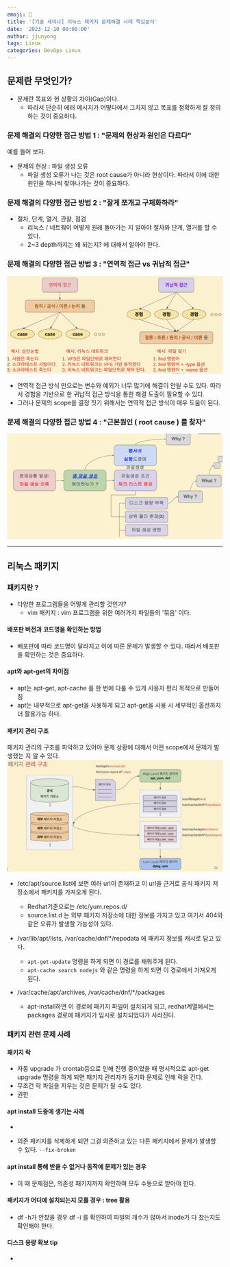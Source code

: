 ```yaml
---
emoji: 🧢
title: '[기술 세미나] 리눅스 패키지 문제해결 사례 핵심분석'
date: '2023-12-10 00:00:00'
author: jjunyong
tags: Linux
categories: DevOps Linux
---
```


## 문제란 무엇인가? 
- 문제란 목표와 현 상황의 차이(Gap)이다.
  - 따라서 단순히 에러 메시지가 어떻다에서 그치지 않고 목표를 정확하게 잘 정의하는 것이 중요하다. 

### 문제 해결의 다양한 접근 방법 1 : "문제의 현상과 원인은 다르다"
예를 들어 보자.
- 문제의 현상 : 파일 생성 오류 
  - 파일 생성 오류가 나는 것은 root cause가 아니라 현상이다. 따라서 이에 대한 원인을 하나씩 찾아나가는 것이 중요하다.

### 문제 해결의 다양한 접근 방법 2 : "잘게 쪼개고 구체화하라"
- 절차, 단계, 열거, 관찰, 점검
  - 리눅스 / 네트웍이 어떻게 원래 돌아가는 지 알아야 절차와 단계, 열거를 할 수 있다.
  - 2~3 depth까지는 왜 되는지? 에 대해서 알아야 한다. 


### 문제 해결의 다양한 접근 방법 3 : "연역적 접근 vs 귀납적 접근"
![image1](./image1.png)
- 연역적 접근 방식 만으로는 변수와 예외가 너무 많기에 해결이 안될 수도 있다. 따라서 경험을 기반으로 한 귀납적 접근 방식을 통한 해결 도출이 필요할 수 있다.
- 그러나 문제의 scope을 결정 짓기 위해서는 연역적 접근 방식이 매우 도움이 된다. 

### 문제 해결의 다양한 접근 방법 4 : "근본원인 ( root cause ) 를 찾자"
![image2](./image2.png)

---

## 리눅스 패키지
### 패키지란 ? 
- 다양한 프로그램들을 어떻게 관리할 것인가? 
  - vim 패키지 : vim 프로그램을 위한 여러가지 파일들의 '묶음' 이다. 


#### 배포판 버전과 코드명을 확인하는 방법
- 배포판에 따라 코드명이 달라지고 이에 따른 문제가 발생할 수 있다. 따라서 배포판을 확인하는 것은 중요하다. 

#### apt와 apt-get의 차이점
- apt는 apt-get, apt-cache 를 한 번에 다룰 수 있게 사용자 편리 목적으로 만들어짐
- apt는 내부적으로 apt-get을 사용하게 되고 apt-get을 사용 시 세부적인 옵션까지 더 활용가능 하다. 


#### 패키지 관리 구조
패키지 관리의 구조를 파악하고 있어야 문제 상황에 대해서 어떤 scope에서 문제가 발생했는 지 알 수 있다. 
![image3](./image3.png)
- /etc/apt/source.list에 보면 여러 url이 존재하고 이 url을 근거로 공식 패키지 저장소에서 패키지를 가져오게 된다. 
  - Redhat기준으로는 /etc/yum.repos.d/
  - source.list.d 는 외부 패키지 저장소에 대한 정보를 가지고 있고 여기서 404와 같은 오류가 발생할 가능성이 있다.
- /var/lib/apt/lists, /var/cache/dnf/*/repodata 에 패키지 정보를 캐시로 담고 있다.
  - `apt-get-update` 명령을 하게 되면 이 경로를 채워주게 된다.
  - `apt-cache search nodejs` 와 같은 명령을 하게 되면 이 경로에서 가져오게 된다. 
  
- /var/cache/apt/archives, /var/cache/dnf/*/packages
  - apt-install하면 이 경로에 패키지 파일이 설치되게 되고, redhat계열에서는 packages 경로에 패키지가 임시로 설치되었다가 사라진다. 


### 패키지 관련 문제 사례 

#### 패키지 락 
- 자동 upgrade 가 crontab등으로 인해 진행 중이었을 때 명시적으로 apt-get upgrade 명령을 하게 되면 패키지 관리자가 동기화 문제로 인해 락을 건다. 
- 무조건 락 파일을 지우는 것은 문제가 될 수도 있다. 
- 권한

#### apt install 도중에 생기는 사례
- 

- 의존 패키지를 삭제하게 되면 그걸 의존하고 있는 다른 패키지에서 문제가 발생할 수 있다. `--fix-broken`

#### apt install 통해 받을 수 없거나 동작에 문제가 있는 경우

- 이 때 문제점은, 의존성 패키지까지 확인하여 모두 수동으로 받아야 한다. 


#### 패키지가 어디에 설치되는지 모를 경우 : tree 활용

####  



- df -h가 안찼을 경우 df -i 를 확인하여 파일의 개수가 많아서 inode가 다 찼는지도 확인해야 한다. 
#### 디스크 용량 확보 tip 
  - 


####